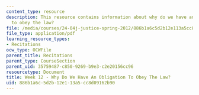```yaml
---
content_type: resource
description: This resource contains information about why do we have an obligation
  to obey the law?
file: /media/courses/24-04j-justice-spring-2012/886b1a6c5d2b12e113a5cc8d09162b90_MIT24_04JS12_Week12.pdf
file_type: application/pdf
learning_resource_types:
- Recitations
ocw_type: OCWFile
parent_title: Recitations
parent_type: CourseSection
parent_uid: 35759487-c850-9269-b9e3-c2e20156cc96
resourcetype: Document
title: Week 12 - Why Do We Have An Obligation To Obey The Law?
uid: 886b1a6c-5d2b-12e1-13a5-cc8d09162b90
---
```

